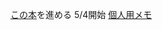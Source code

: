 [この本](https://www.amazon.co.jp/%E3%83%97%E3%83%AD%E3%82%B0%E3%83%A9%E3%83%9F%E3%83%B3%E3%82%B0%E3%81%AE%E5%9F%BA%E7%A4%8E-Computer-Science-Library-%E6%B5%85%E4%BA%95/dp/4781911609)を進める
5/4開始
[個人用メモ](https://paper.dropbox.com/folder/show/OCaml-e.1gg8YzoPEhbTkrhvQwJ2zzy3xdaPqqpBbTKb1PvLzSA31IV3zj69)
